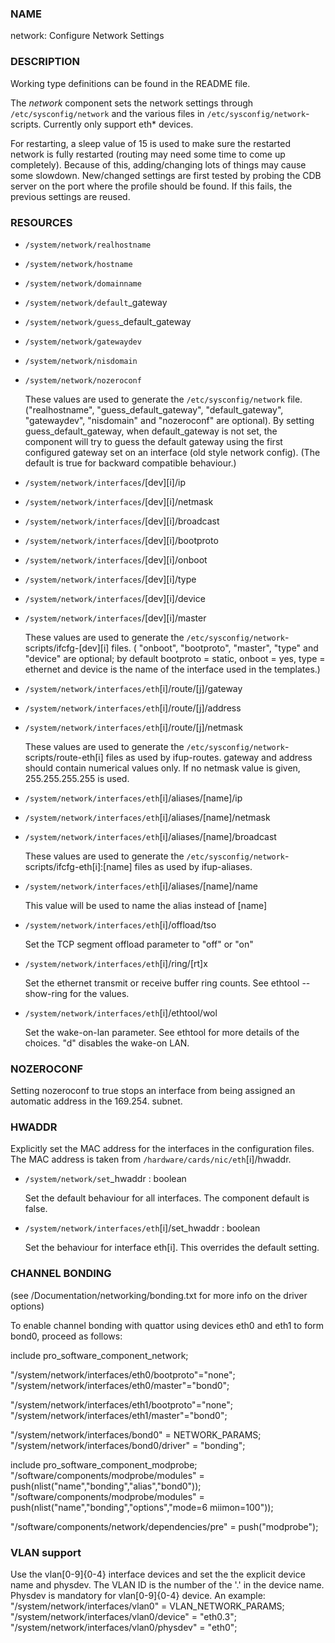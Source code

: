 ### NAME

network: Configure Network Settings

### DESCRIPTION

Working type definitions can be found in the README file.

The _network_ component sets the network settings through `/etc/sysconfig/network` and the various files in `/etc/sysconfig/network`-scripts. Currently only support eth\* devices.

For restarting, a sleep value of 15 is used to make sure the restarted network is fully restarted (routing may need some time to come up completely). Because of this, adding/changing lots of things may cause some slowdown. 
New/changed settings are first tested by probing the CDB server on the port where the profile should be found. If this fails, the previous settings are reused.

### RESOURCES

- `/system/network/realhostname`
- `/system/network/hostname`
- `/system/network/domainname`
- `/system/network/default`\_gateway
- `/system/network/guess`\_default\_gateway
- `/system/network/gatewaydev`
- `/system/network/nisdomain`
- `/system/network/nozeroconf`

    These values are used to generate the `/etc/sysconfig/network` file. ("realhostname", "guess\_default\_gateway", "default\_gateway", "gatewaydev", "nisdomain" and "nozeroconf" are optional).
    By setting guess\_default\_gateway, when default\_gateway is not set, the component will try to guess the default gateway using the first configured gateway set on an interface (old style network config). (The default is true for backward compatible behaviour.)

- `/system/network/interfaces`/\[dev\]\[i\]/ip
- `/system/network/interfaces`/\[dev\]\[i\]/netmask
- `/system/network/interfaces`/\[dev\]\[i\]/broadcast
- `/system/network/interfaces`/\[dev\]\[i\]/bootproto
- `/system/network/interfaces`/\[dev\]\[i\]/onboot
- `/system/network/interfaces`/\[dev\]\[i\]/type
- `/system/network/interfaces`/\[dev\]\[i\]/device
- `/system/network/interfaces`/\[dev\]\[i\]/master

    These values are used to generate the `/etc/sysconfig/network`-scripts/ifcfg-\[dev\]\[i\] files. ( "onboot", "bootproto", "master", "type" and "device" are optional; by default bootproto = static, onboot = yes, type = ethernet and device is the name of the interface used in the templates.)

- `/system/network/interfaces/eth`\[i\]/route/\[j\]/gateway
- `/system/network/interfaces/eth`\[i\]/route/\[j\]/address
- `/system/network/interfaces/eth`\[i\]/route/\[j\]/netmask

    These values are used to generate the `/etc/sysconfig/network`-scripts/route-eth\[i\] files as used by ifup-routes. gateway and address should contain numerical values only. If no netmask value is given, 255.255.255.255 is used.

- `/system/network/interfaces/eth`\[i\]/aliases/\[name\]/ip
- `/system/network/interfaces/eth`\[i\]/aliases/\[name\]/netmask
- `/system/network/interfaces/eth`\[i\]/aliases/\[name\]/broadcast

    These values are used to generate the `/etc/sysconfig/network`-scripts/ifcfg-eth\[i\]:\[name\] files as used by ifup-aliases.

- `/system/network/interfaces/eth`\[i\]/aliases/\[name\]/name

    This value will be used to name the alias instead of \[name\]

- `/system/network/interfaces/eth`\[i\]/offload/tso

    Set the TCP segment offload parameter to "off" or "on"

- `/system/network/interfaces/eth`\[i\]/ring/\[rt\]x

    Set the ethernet transmit or receive buffer ring counts.  See ethtool --show-ring for the values.

- `/system/network/interfaces/eth`\[i\]/ethtool/wol

    Set the wake-on-lan parameter.  See ethtool for more details of the choices.  "d" disables the
    wake-on LAN.

### NOZEROCONF

Setting nozeroconf to true stops an interface from being assigned an automatic address in the 169.254. subnet.

### HWADDR

Explicitly set the MAC address for the interfaces in the configuration files. The MAC address is taken from `/hardware/cards/nic/eth`\[i\]/hwaddr.

- `/system/network/set`\_hwaddr : boolean

    Set the default behaviour for all interfaces. The component default is false.

- `/system/network/interfaces/eth`\[i\]/set\_hwaddr : boolean

    Set the behaviour for interface eth\[i\]. This overrides the default setting.

### CHANNEL BONDING

(see <kernel>/Documentation/networking/bonding.txt for more info on the driver options)

To enable channel bonding with quattor using devices eth0 and eth1 to form bond0, proceed as follows:

include pro\_software\_component\_network;

"/system/network/interfaces/eth0/bootproto"="none";
"/system/network/interfaces/eth0/master"="bond0";

"/system/network/interfaces/eth1/bootproto"="none";
"/system/network/interfaces/eth1/master"="bond0";

"/system/network/interfaces/bond0" = NETWORK\_PARAMS;
"/system/network/interfaces/bond0/driver" = "bonding";

include pro\_software\_component\_modprobe;
"/software/components/modprobe/modules" = push(nlist("name","bonding","alias","bond0")); 
"/software/components/modprobe/modules" =
push(nlist("name","bonding","options","mode=6 miimon=100"));

"/software/components/network/dependencies/pre" = push("modprobe");

### VLAN support

Use the vlan\[0-9\]{0-4} interface devices and set the the explicit device name and physdev. 
The VLAN ID is the number of the '.' in the device name. Physdev is mandatory for vlan\[0-9\]{0-4} device. 
An example: 
"/system/network/interfaces/vlan0" = VLAN\_NETWORK\_PARAMS;
"/system/network/interfaces/vlan0/device" = "eth0.3";
"/system/network/interfaces/vlan0/physdev" = "eth0";

